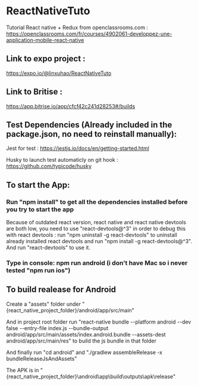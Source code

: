 # ReactNativeTuto

Tutorial React native + Redux from openclassrooms.com : https://openclassrooms.com/fr/courses/4902061-developpez-une-application-mobile-react-native


## Link to expo project :
https://expo.io/@linxuhao/ReactNativeTuto

## Link to Britise :
https://app.bitrise.io/app/cfcf42c241d28253#/builds

## Test Dependencies (Already included in the package.json, no need to reinstall manually): 

Jest for test : https://jestjs.io/docs/en/getting-started.html

Husky to launch test automaticly on git hook : https://github.com/typicode/husky

## To start the App:
### Run "npm install" to get all the dependencies installed before you try to start the app

Because of outdated react version, react native and react native devtools are both low, you need to use "react-devtools@^3" in order to debug this with react devtools : run "npm uninstall -g react-devtools" to uninstall already installed react devtools and run "npm install -g react-devtools@^3". And run "react-devtools" to use it.

### Type in console: npm run android (i don't have Mac so i never tested "npm run ios")


## To build realease for Android

Create a "assets" folder under "{react_native_project_folder}/android/app/src/main"

And in project root folder run "react-native bundle --platform android --dev false --entry-file index.js --bundle-output android/app/src/main/assets/index.android.bundle --assets-dest android/app/src/main/res" to build the js bundle in that folder

And finally run "cd android" and "./gradlew assembleRelease -x bundleReleaseJsAndAssets"

The APK is in "{react_native_project_folder}\android\app\build\outputs\apk\release"
